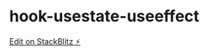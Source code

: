 # hook-usestate-useeffect

[Edit on StackBlitz ⚡️](https://stackblitz.com/edit/hook-usestate-useeffect)